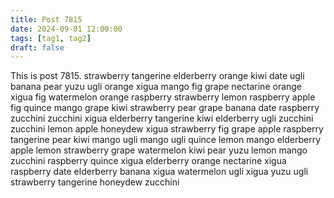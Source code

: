 ```yaml
---
title: Post 7815
date: 2024-09-01 12:00:00
tags: [tag1, tag2]
draft: false
---
```

This is post 7815.
strawberry
tangerine
elderberry
orange
kiwi
date
ugli
banana
pear
yuzu
ugli
orange
xigua
mango
fig
grape
nectarine
orange
xigua
fig
watermelon
orange
raspberry
strawberry
lemon
raspberry
apple
fig
quince
mango
grape
kiwi
strawberry
pear
grape
banana
date
raspberry
zucchini
zucchini
xigua
elderberry
tangerine
kiwi
elderberry
ugli
zucchini
zucchini
lemon
apple
honeydew
xigua
strawberry
fig
grape
apple
raspberry
tangerine
pear
kiwi
mango
ugli
mango
ugli
quince
lemon
mango
elderberry
apple
lemon
strawberry
grape
watermelon
kiwi
pear
yuzu
lemon
mango
zucchini
raspberry
quince
xigua
elderberry
orange
nectarine
xigua
raspberry
date
elderberry
banana
xigua
watermelon
ugli
xigua
yuzu
ugli
strawberry
tangerine
honeydew
zucchini
